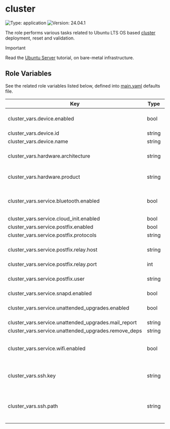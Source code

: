 # cluster

![Type: application](https://img.shields.io/badge/Type-application-informational?style=flat-square) ![Version: 24.04.1](https://img.shields.io/badge/Version-24.04.1-informational?style=flat-square)

The role performs various tasks related to Ubuntu LTS OS based [cluster](https://ubuntu.com/server) deployment, reset and validation.

> [!IMPORTANT]
> Read the [Ubuntu Server](https://axivo.com/k3s-cluster/tutorials/handbook/server/) tutorial, on bare-metal infrastructure.

## Role Variables

See the related role variables listed below, defined into [main.yaml](./defaults/main.yaml) defaults file.

| Key | Type | Default | Description |
|-----|------|---------|-------------|
| cluster_vars.device.enabled | bool | `true` | See [documentation](https://axivo.com/k3s-cluster/tutorials/handbook/server/#deviceenabled), for details |
| cluster_vars.device.id | string | `"2:2"` |  |
| cluster_vars.device.name | string | `"ASMedia Technology"` |  |
| cluster_vars.hardware.architecture | string | `"aarch64"` | See [documentation](https://axivo.com/k3s-cluster/tutorials/handbook/server/#hardware), for details |
| cluster_vars.hardware.product | string | `"Raspberry Pi"` | See [documentation](https://axivo.com/k3s-cluster/tutorials/handbook/server/#hardware), for details |
| cluster_vars.service.bluetooth.enabled | bool | `false` | By default, related `apt` packages are not installed |
| cluster_vars.service.cloud_init.enabled | bool | `false` |  |
| cluster_vars.service.postfix.enabled | bool | `true` |  |
| cluster_vars.service.postfix.protocols | string | `"ipv4"` |  |
| cluster_vars.service.postfix.relay.host | string | `"smtp.mail.me.com"` | iCloud mail server relay host |
| cluster_vars.service.postfix.relay.port | int | `587` |  |
| cluster_vars.service.postfix.user | string | Set values into [all.yaml](../../inventory/cluster/group_vars/all.yaml) `credentials` collection | Postfix user credentials, set at global level |
| cluster_vars.service.snapd.enabled | bool | `false` |  |
| cluster_vars.service.unattended_upgrades.enabled | bool | `true` | See [documentation](https://help.ubuntu.com/community/AutomaticSecurityUpdates), for details |
| cluster_vars.service.unattended_upgrades.mail_report | string | `"only-on-error"` |  |
| cluster_vars.service.unattended_upgrades.remove_deps | string | `"true"` |  |
| cluster_vars.service.wifi.enabled | bool | `false` | By default, related `apt` packages are not installed |
| cluster_vars.ssh.key | string | `"id_ed25519.pub"` | Public `.ssh` key, generated with `ed25519` algorithm |
| cluster_vars.ssh.path | string | `"{{ lookup('ansible.builtin.env', 'HOME') + '/.ssh' }}"` | Full path to `.ssh` directory, a hardcoded value can be used |
